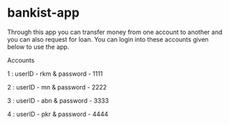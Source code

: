 # bankist-app
Through this app you can transfer money from one account to another and you can also request for loan.
You can login into these accounts given below to use the app.

Accounts

1 : userID - rkm  &  password - 1111

2 : userID - mn  &  password - 2222

3 : userID - abn  &  password - 3333

4 : userID - pkr  &  password - 4444

